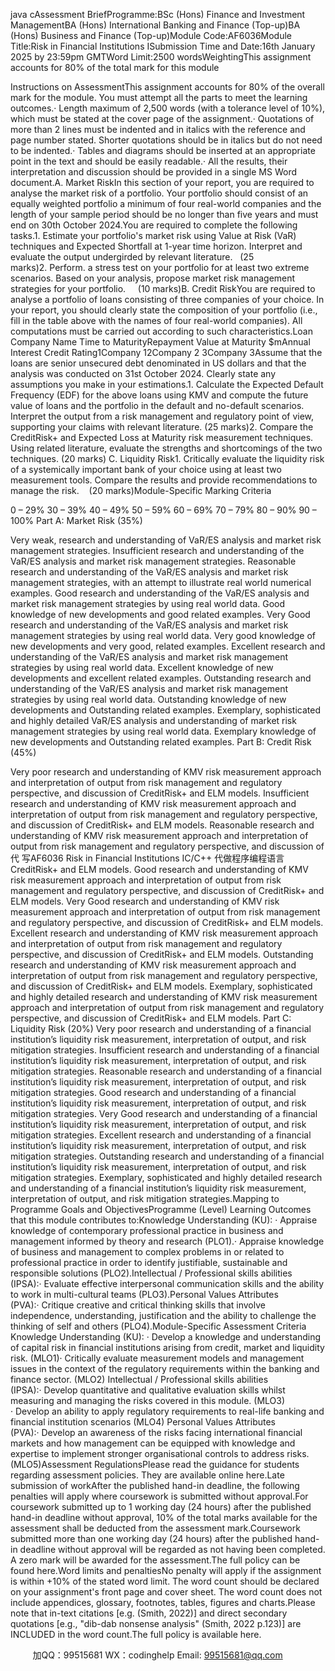java cAssessment BriefProgramme:BSc (Hons) Finance and Investment ManagementBA (Hons) International Banking and Finance (Top-up)BA (Hons) Business and Finance (Top-up)Module Code:AF6036Module Title:Risk in Financial Institutions ISubmission Time and Date:16th January 2025 by 23:59pm GMTWord Limit:2500 wordsWeightingThis assignment accounts for 80% of the total mark for this module

Instructions on AssessmentThis assignment accounts for 80% of the overall mark for the module. You must attempt all the parts to meet the learning outcomes.· Length maximum of 2,500 words (with a tolerance level of 10%), which must be stated at the cover page of the assignment.· Quotations of more than 2 lines must be indented and in italics with the reference and page number stated. Shorter quotations should be in italics but do not need to be indented.· Tables and diagrams should be inserted at an appropriate point in the text and should be easily readable.· All the results, their interpretation and discussion should be provided in a single MS Word document.A. Market RiskIn this section of your report, you are required to analyse the market risk of a portfolio. Your portfolio should consist of an equally weighted portfolio a minimum of four real-world companies and the length of your sample period should be no longer than five years and must end on 30th October 2024.You are required to complete the following tasks.1. Estimate your portfolio's market risk using Value at Risk (VaR) techniques and Expected Shortfall at 1-year time horizon. Interpret and evaluate the output undergirded by relevant literature.   (25 marks)2. Perform. a stress test on your portfolio for at least two extreme scenarios. Based on your analysis, propose market risk management strategies for your portfolio.     (10 marks)B. Credit RiskYou are required to analyse a portfolio of loans consisting of three companies of your choice. In your report, you should clearly state the composition of your portfolio (i.e., fill in the table above with the names of four real-world companies). All computations must be carried out according to such characteristics.Loan Company Name Time to MaturityRepayment Value at Maturity $mAnnual Interest Credit Rating1Company 12Company 2 3Company 3Assume that the loans are senior unsecured debt denominated in US dollars and that the analysis was conducted on 31st October 2024. Clearly state any assumptions you make in your estimations.1. Calculate the Expected Default Frequency (EDF) for the above loans using KMV and compute the future value of loans and the portfolio in the default and no-default scenarios. Interpret the output from a risk management and regulatory point of view, supporting your claims with relevant literature. (25 marks)2. Compare the CreditRisk+ and Expected Loss at Maturity risk measurement techniques. Using related literature, evaluate the strengths and shortcomings of the two techniques.  (20 marks) C. Liquidity Risk1. Critically evaluate the liquidity risk of a systemically important bank of your choice using at least two measurement tools. Compare the results and provide recommendations to manage the risk.    (20 marks)Module-Specific Marking Criteria 

0 – 29% 
30 – 39% 
40 – 49% 
50 – 59% 
60 – 69% 
70 – 79% 
80 – 90% 
90 – 100% 
Part A:
Market Risk (35%)


Very weak, research and understanding of VaR/ES analysis and market risk management strategies. 
Insufficient research and understanding of the VaR/ES analysis and market risk management strategies.
Reasonable research and understanding of the VaR/ES analysis and market risk management strategies, with an attempt to illustrate real world numerical examples. 
Good research and understanding of the VaR/ES analysis and market risk management strategies by using real world data. Good knowledge of new developments and good related examples.
Very Good research and understanding of the VaR/ES analysis and market risk management strategies by using real world data. Very good knowledge of new developments and very good, related examples.
Excellent research and understanding of the VaR/ES analysis and market risk management strategies by using real world data. Excellent knowledge of new developments and excellent related examples.
Outstanding research and understanding of the VaR/ES analysis and market risk management strategies by using real world data. Outstanding knowledge of new developments and Outstanding related examples. 
Exemplary, sophisticated and highly detailed VaR/ES analysis and understanding of market risk management strategies by using real world data. Exemplary knowledge of new developments and Outstanding related examples.
Part B:
Credit Risk (45%)


Very poor research and understanding of KMV risk measurement approach and interpretation of output from risk management and regulatory perspective, and discussion of CreditRisk+ and ELM models. 
Insufficient research and understanding of KMV risk measurement approach and interpretation of output from risk management and regulatory perspective, and discussion of CreditRisk+ and ELM models.
Reasonable research and understanding of KMV risk measurement approach and interpretation of output from risk management and regulatory perspective, and discussion of 代 写AF6036 Risk in Financial Institutions IC/C++
代做程序编程语言CreditRisk+ and ELM models.
Good research and understanding of KMV risk measurement approach and interpretation of output from risk management and regulatory perspective, and discussion of CreditRisk+ and ELM models.
Very Good research and understanding of KMV risk measurement approach and interpretation of output from risk management and regulatory perspective, and discussion of CreditRisk+ and ELM models.
Excellent research and understanding of KMV risk measurement approach and interpretation of output from risk management and regulatory perspective, and discussion of CreditRisk+ and ELM models.
Outstanding research and understanding of KMV risk measurement approach and interpretation of output from risk management and regulatory perspective, and discussion of CreditRisk+ and ELM models.
Exemplary, sophisticated and highly detailed research and understanding of KMV risk measurement approach and interpretation of output from risk management and regulatory perspective, and discussion of CreditRisk+ and ELM models.
Part C:
Liquidity Risk (20%)
Very poor research and understanding of a financial institution’s liquidity risk measurement, interpretation of output, and risk mitigation strategies. 
Insufficient research and understanding of a financial institution’s liquidity risk measurement, interpretation of output, and risk mitigation strategies.
Reasonable research and understanding of a financial institution’s liquidity risk measurement, interpretation of output, and risk mitigation strategies.
Good research and understanding of a financial institution’s liquidity risk measurement, interpretation of output, and risk mitigation strategies.
Very Good research and understanding of a financial institution’s liquidity risk measurement, interpretation of output, and risk mitigation strategies.
Excellent research and understanding of a financial institution’s liquidity risk measurement, interpretation of output, and risk mitigation strategies.
Outstanding research and understanding of a financial institution’s liquidity risk measurement, interpretation of output, and risk mitigation strategies.
Exemplary, sophisticated and highly detailed research and understanding of a financial institution’s liquidity risk measurement, interpretation of output, and risk mitigation strategies.Mapping to Programme Goals and ObjectivesProgramme (Level) Learning Outcomes that this module contributes to:Knowledge  Understanding (KU): · Appraise knowledge of contemporary professional practice in business and management informed by theory and research (PLO1).· Appraise knowledge of business and management to complex problems in or related to professional practice in order to identify justifiable, sustainable and responsible solutions (PLO2).Intellectual / Professional skills  abilities (IPSA):· Evaluate effective interpersonal communication skills and the ability to work in multi-cultural teams (PLO3).Personal Values Attributes (PVA):· Critique creative and critical thinking skills that involve independence, understanding, justification and the ability to challenge the thinking of self and others (PLO4).Module-Specific Assessment Criteria
Knowledge  Understanding (KU): · Develop a knowledge and understanding of capital risk in financial institutions arising from credit, market and liquidity risk. (MLO1)· Critically evaluate measurement models and management issues in the context of the regulatory requirements within the banking and finance sector. (MLO2)
Intellectual / Professional skills  abilities (IPSA):· Develop quantitative and qualitative evaluation skills whilst measuring and managing the risks covered in this module. (MLO3)
· Develop an ability to apply regulatory requirements to real-life banking and financial institution scenarios (MLO4)
Personal Values Attributes (PVA):· Develop an awareness of the risks facing international financial markets and how management can be equipped with knowledge and expertise to implement stronger organisational controls to address risks. (MLO5)Assessment RegulationsPlease read the guidance for students regarding assessment policies. They are available online here.Late submission of workAfter the published hand-in deadline, the following penalties will apply where coursework is submitted without approval.For coursework submitted up to 1 working day (24 hours) after the published hand-in deadline without approval, 10% of the total marks available for the assessment shall be deducted from the assessment mark.Coursework submitted more than one working day (24 hours) after the published hand-in deadline without approval will be regarded as not having been completed. A zero mark will be awarded for the assessment.The full policy can be found here.Word limits and penaltiesNo penalty will apply if the assignment is within +10% of the stated word limit. The word count should be declared on your assignment's front page and cover sheet. The word count does not include appendices, glossary, footnotes, tables, figures and charts.Please note that in-text citations [e.g. (Smith, 2022)] and direct secondary quotations [e.g., "dib-dab nonsense analysis" (Smith, 2022 p.123)] are INCLUDED in the word count.The full policy is available here.



         
加QQ：99515681  WX：codinghelp  Email: 99515681@qq.com
